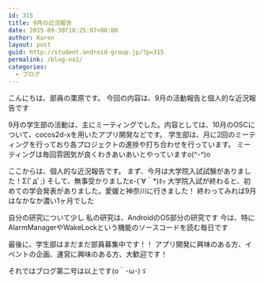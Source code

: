 ```yaml
---
id: 315
title: 9月の近況報告
date: 2015-09-30T18:25:07+00:00
author: Karen
layout: post
guid: http://student.android-group.jp/?p=315
permalink: /blog-no2/
categories:
  - ブログ
---
```

こんにちは、部員の栗原です。
今回の内容は、9月の活動報告と個人的な近況報告です

9月の学生部の活動は、主にミーティングでした。内容としては、10月のOSCについて、cocos2d-xを用いたアプリ開発などです。
学生部は、月に2回のミーティングを行っており各プロジェクトの進捗や打ち合わせを行っています。
ミーティングは毎回雰囲気が良くわきあいあいとやっていますo(^-^)o

ここからは、個人的な近況報告です。
まず、今月は大学院入試試験がありました！Σ(ﾟдﾟ;)
そして、無事受かりましたε-(´∀｀*)ﾎｯ
大学院入試が終わると、初めての学会発表がありました。愛媛と神奈川に行きました！
終わってみれば9月はなかなか濃い1ヶ月でした

自分の研究について少し
私の研究は、AndroidのOS部分の研究です
今は、特にAlarmManagerやWakeLockという機能のソースコードを読む毎日です

最後に、学生部はまだまだ部員募集中です！！
アプリ開発に興味のある方、イベントの企画、運営に興味のある方、大歓迎です！

それではブログ第二号は以上です(o｀･ω･)ゞ